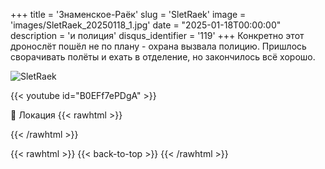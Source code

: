 +++
title = 'Знаменское-Раёк'
slug = 'SletRaek'
image = 'images/SletRaek_20250118_1.jpg'
date = "2025-01-18T00:00:00"
description = 'и полиция'
disqus_identifier = '119'
+++
Конкретно этот дронослёт пошёл не по плану - охрана вызвала полицию. Пришлось сворачивать полёты и ехать в отделение, но закончилось всё хорошо.

![SletRaek](/images/SletRaek_20250118_2.jpg)


{{< youtube id="B0EFf7ePDgA" >}}

📍 Локация
{{< rawhtml >}}
<div class="yandex-map-container">
<script type="text/javascript" charset="utf-8" async src="https://api-maps.yandex.ru/services/constructor/1.0/js/?um=constructor%3A3301e47b945e5e7b2547140e799d72f77a4858da0d6abba521742e51200f865f&amp;width=800&amp;height=400&amp;lang=ru_RU&amp;scroll=true"></script>
</div>
{{< /rawhtml >}}

{{< rawhtml >}}
{{< back-to-top >}}
{{< /rawhtml >}}
